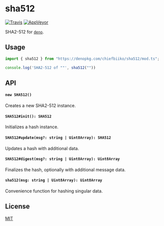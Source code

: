 # sha512

[![Travis](http://img.shields.io/travis/chiefbiiko/sha512.svg?style=flat)](http://travis-ci.org/chiefbiiko/sha512) [![AppVeyor](https://ci.appveyor.com/api/projects/status/github/chiefbiiko/sha512?branch=master&svg=true)](https://ci.appveyor.com/project/chiefbiiko/sha512)

SHA2-512 for [`deno`](https://deno.land).

## Usage

``` ts
import { sha512 } from "https://denopkg.com/chiefbiiko/sha512/mod.ts";

console.log('SHA2-512 of ""', sha512(""))
```

## API

#### `new SHA512()`

Creates a new SHA2-512 instance.

#### `SHA512#init(): SHA512`

Initializes a hash instance.

#### `SHA512#update(msg?: string | Uint8Array): SHA512`

Updates a hash with additional data.

#### `SHA512#digest(msg?: string | Uint8Array): Uint8Array`

Finalizes the hash, optionally with additional message data.

#### `sha512(msg: string | Uint8Array): Uint8Array`

Convenience function for hashing singular data.

## License

[MIT](./LICENSE)
